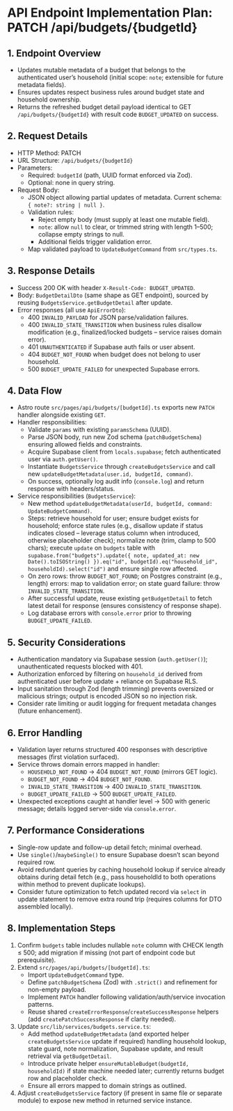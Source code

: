 # API Endpoint Implementation Plan: PATCH /api/budgets/{budgetId}

## 1. Endpoint Overview

- Updates mutable metadata of a budget that belongs to the authenticated user’s household (initial scope: `note`; extensible for future metadata fields).
- Ensures updates respect business rules around budget state and household ownership.
- Returns the refreshed budget detail payload identical to GET `/api/budgets/{budgetId}` with result code `BUDGET_UPDATED` on success.

## 2. Request Details

- HTTP Method: PATCH
- URL Structure: `/api/budgets/{budgetId}`
- Parameters:
  - Required: `budgetId` (path, UUID format enforced via Zod).
  - Optional: none in query string.
- Request Body:
  - JSON object allowing partial updates of metadata. Current schema: `{ note?: string | null }`.
  - Validation rules:
    - Reject empty body (must supply at least one mutable field).
    - `note`: allow `null` to clear, or trimmed string with length 1–500; collapse empty strings to null.
    - Additional fields trigger validation error.
  - Map validated payload to `UpdateBudgetCommand` from `src/types.ts`.

## 3. Response Details

- Success 200 OK with header `X-Result-Code: BUDGET_UPDATED`.
- Body: `BudgetDetailDto` (same shape as GET endpoint), sourced by reusing `BudgetsService.getBudgetDetail` after update.
- Error responses (all use `ApiErrorDto`):
  - 400 `INVALID_PAYLOAD` for JSON parse/validation failures.
  - 400 `INVALID_STATE_TRANSITION` when business rules disallow modification (e.g., finalized/locked budgets – service raises domain error).
  - 401 `UNAUTHENTICATED` if Supabase auth fails or user absent.
  - 404 `BUDGET_NOT_FOUND` when budget does not belong to user household.
  - 500 `BUDGET_UPDATE_FAILED` for unexpected Supabase errors.

## 4. Data Flow

- Astro route `src/pages/api/budgets/[budgetId].ts` exports new `PATCH` handler alongside existing `GET`.
- Handler responsibilities:
  - Validate `params` with existing `paramsSchema` (UUID).
  - Parse JSON body, run new Zod schema (`patchBudgetSchema`) ensuring allowed fields and constraints.
  - Acquire Supabase client from `locals.supabase`; fetch authenticated user via `auth.getUser()`.
  - Instantiate `BudgetsService` through `createBudgetsService` and call new `updateBudgetMetadata(user.id, budgetId, command)`.
  - On success, optionally log audit info (`console.log`) and return response with headers/status.
- Service responsibilities (`BudgetsService`):
  - New method `updateBudgetMetadata(userId, budgetId, command: UpdateBudgetCommand)`.
  - Steps: retrieve household for user; ensure budget exists for household; enforce state rules (e.g., disallow update if status indicates closed – leverage status column when introduced, otherwise placeholder check); normalize note (trim, clamp to 500 chars); execute `update` on `budgets` table with `supabase.from("budgets").update({ note, updated_at: new Date().toISOString() }).eq("id", budgetId).eq("household_id", householdId).select("id")` and ensure single row affected.
  - On zero rows: throw `BUDGET_NOT_FOUND`; on Postgres constraint (e.g., length) errors: map to validation error; on state guard failure: throw `INVALID_STATE_TRANSITION`.
  - After successful update, reuse existing `getBudgetDetail` to fetch latest detail for response (ensures consistency of response shape).
  - Log database errors with `console.error` prior to throwing `BUDGET_UPDATE_FAILED`.

## 5. Security Considerations

- Authentication mandatory via Supabase session (`auth.getUser()`); unauthenticated requests blocked with 401.
- Authorization enforced by filtering on `household_id` derived from authenticated user before update + reliance on Supabase RLS.
- Input sanitation through Zod (length trimming) prevents oversized or malicious strings; output is encoded JSON so no injection risk.
- Consider rate limiting or audit logging for frequent metadata changes (future enhancement).

## 6. Error Handling

- Validation layer returns structured 400 responses with descriptive messages (first violation surfaced).
- Service throws domain errors mapped in handler:
  - `HOUSEHOLD_NOT_FOUND` -> 404 `BUDGET_NOT_FOUND` (mirrors GET logic).
  - `BUDGET_NOT_FOUND` -> 404 `BUDGET_NOT_FOUND`.
  - `INVALID_STATE_TRANSITION` -> 400 `INVALID_STATE_TRANSITION`.
  - `BUDGET_UPDATE_FAILED` -> 500 `BUDGET_UPDATE_FAILED`.
- Unexpected exceptions caught at handler level -> 500 with generic message; details logged server-side via `console.error`.

## 7. Performance Considerations

- Single-row update and follow-up detail fetch; minimal overhead.
- Use `single()`/`maybeSingle()` to ensure Supabase doesn’t scan beyond required row.
- Avoid redundant queries by caching household lookup if service already obtains during detail fetch (e.g., pass householdId to both operations within method to prevent duplicate lookups).
- Consider future optimization to fetch updated record via `select` in update statement to remove extra round trip (requires columns for DTO assembled locally).

## 8. Implementation Steps

1. Confirm `budgets` table includes nullable `note` column with CHECK length ≤ 500; add migration if missing (not part of endpoint code but prerequisite).
2. Extend `src/pages/api/budgets/[budgetId].ts`:
   - Import `UpdateBudgetCommand` type.
   - Define `patchBudgetSchema` (Zod) with `.strict()` and refinement for non-empty payload.
   - Implement `PATCH` handler following validation/auth/service invocation patterns.
   - Reuse shared `createErrorResponse`/`createSuccessResponse` helpers (add `createPatchSuccessResponse` if clarity needed).
3. Update `src/lib/services/budgets.service.ts`:
   - Add method `updateBudgetMetadata` (and exported helper `createBudgetsService` update if required) handling household lookup, state guard, note normalization, Supabase update, and result retrieval via `getBudgetDetail`.
   - Introduce private helper `ensureMutableBudget(budgetId, householdId)` if state machine needed later; currently returns budget row and placeholder check.
   - Ensure all errors mapped to domain strings as outlined.
4. Adjust `createBudgetsService` factory (if present in same file or separate module) to expose new method in returned service instance.
